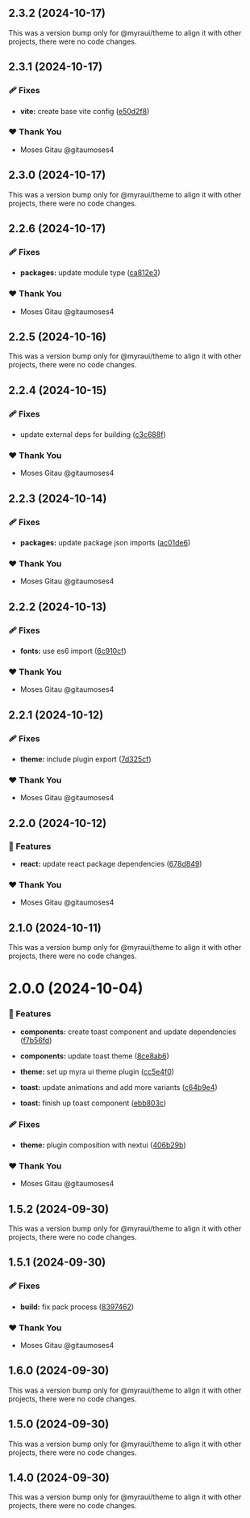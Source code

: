 ## 2.3.2 (2024-10-17)

This was a version bump only for @myraui/theme to align it with other projects, there were no code changes.

## 2.3.1 (2024-10-17)


### 🩹 Fixes

- **vite:** create base vite config ([e50d2f8](https://github.com/myraui/myraui/commit/e50d2f8))


### ❤️  Thank You

- Moses Gitau @gitaumoses4

## 2.3.0 (2024-10-17)

This was a version bump only for @myraui/theme to align it with other projects, there were no code changes.

## 2.2.6 (2024-10-17)


### 🩹 Fixes

- **packages:** update module type ([ca812e3](https://github.com/myraui/myraui/commit/ca812e3))


### ❤️  Thank You

- Moses Gitau @gitaumoses4

## 2.2.5 (2024-10-16)

This was a version bump only for @myraui/theme to align it with other projects, there were no code changes.

## 2.2.4 (2024-10-15)


### 🩹 Fixes

- update external deps for building ([c3c688f](https://github.com/myraui/myraui/commit/c3c688f))


### ❤️  Thank You

- Moses Gitau @gitaumoses4

## 2.2.3 (2024-10-14)


### 🩹 Fixes

- **packages:** update package json imports ([ac01de6](https://github.com/myraui/myraui/commit/ac01de6))


### ❤️  Thank You

- Moses Gitau @gitaumoses4

## 2.2.2 (2024-10-13)


### 🩹 Fixes

- **fonts:** use es6 import ([6c910cf](https://github.com/myraui/myraui/commit/6c910cf))


### ❤️  Thank You

- Moses Gitau @gitaumoses4

## 2.2.1 (2024-10-12)


### 🩹 Fixes

- **theme:** include plugin export ([7d325cf](https://github.com/myraui/myraui/commit/7d325cf))


### ❤️  Thank You

- Moses Gitau @gitaumoses4

## 2.2.0 (2024-10-12)


### 🚀 Features

- **react:** update react package dependencies ([678d849](https://github.com/myraui/myraui/commit/678d849))


### ❤️  Thank You

- Moses Gitau @gitaumoses4

## 2.1.0 (2024-10-11)

This was a version bump only for @myraui/theme to align it with other projects, there were no code changes.

# 2.0.0 (2024-10-04)


### 🚀 Features

- **components:** create toast component and update dependencies ([f7b56fd](https://github.com/myraui/myraui/commit/f7b56fd))

- **components:** update toast theme ([8ce8ab6](https://github.com/myraui/myraui/commit/8ce8ab6))

- **theme:** set up myra ui theme plugin ([cc5e4f0](https://github.com/myraui/myraui/commit/cc5e4f0))

- **toast:** update animations and add more variants ([c64b9e4](https://github.com/myraui/myraui/commit/c64b9e4))

- **toast:** finish up toast component ([ebb803c](https://github.com/myraui/myraui/commit/ebb803c))


### 🩹 Fixes

- **theme:** plugin composition with nextui ([406b29b](https://github.com/myraui/myraui/commit/406b29b))


### ❤️  Thank You

- Moses Gitau @gitaumoses4

## 1.5.2 (2024-09-30)

This was a version bump only for @myraui/theme to align it with other projects, there were no code changes.

## 1.5.1 (2024-09-30)


### 🩹 Fixes

- **build:** fix pack process ([8397462](https://github.com/myraui/myraui/commit/8397462))


### ❤️  Thank You

- Moses Gitau @gitaumoses4

## 1.6.0 (2024-09-30)

This was a version bump only for @myraui/theme to align it with other projects, there were no code changes.

## 1.5.0 (2024-09-30)

This was a version bump only for @myraui/theme to align it with other projects, there were no code changes.

## 1.4.0 (2024-09-30)

This was a version bump only for @myraui/theme to align it with other projects, there were no code changes.